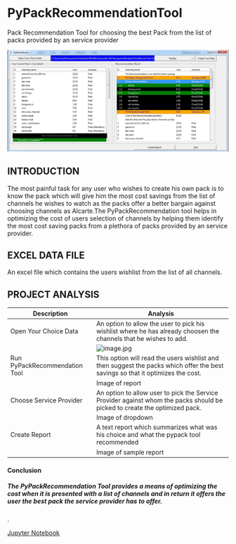 # PyPackRecommendationTool
Pack Recommendation Tool for choosing the best Pack from the list of packs provided by an service provider
<p align="left">
  <img src="/Images/MyPackRecTool.jpg">
</p>

## INTRODUCTION
The most painful task for any user who wishes to create his own pack is to know the pack which will give him the most cost savings from the list of channels he wishes to watch as the packs offer a better bargain against choosing channels as Alcarte.The PyPackRecommendation tool helps in optimizing the cost of users selection of channels by helping them identify the most cost saving packs from a plethora of packs provided by an service provider. 

## EXCEL DATA FILE
An excel file which contains the users wishlist from the list of all channels.


## PROJECT ANALYSIS
| Description | Analysis |
| --- | --- |
| Open Your Choice Data         | An option to allow the user to pick his wishlist where he has already choosen the channels that he wishes to add.  |
|                               | ![image.jpg](PyPackRecommendationTool/images/Excel_WishList.jpg)  |
| Run PyPackRecommendation Tool | This option will read the users wishlist and then suggest the packs which offer the best savings so that it optimizes the cost. |
|                               | Image of report  |
| Choose Service Provider       | An option to allow user to pick the Service Provider against whom the packs should be picked to create the optimized pack. |
|                               | Image of dropdown  |
| Create Report                 | A text report which summarizes what was his choice and what the pypack tool recommended  |
|                               | Image of sample report  |

#### Conclusion
##### The PyPackRecommendation Tool provides a means of optimizing the cost when it is presented with a list of channels and in return it offers the user the best pack the service provider has to offer.
.


[Jupyter Notebook](.PyPackRecommendationTool/MyPackRecommendationTool_GUI_Ver7.ipynb)
